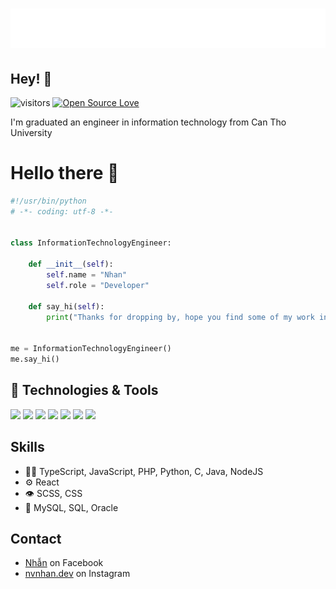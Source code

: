 <h1 align="center">
  <img src="./name.svg" alt="Nguyễn Văn Nhẫn" />
</h1>

## Hey! 👋
![visitors](https://visitor-badge.laobi.icu/badge?page_id=zhenye-na.zhenye-na)
[![Open Source Love](https://badges.frapsoft.com/os/v1/open-source.svg?v=102)](https://github.com/ellerbrock/open-source-badge/)

I'm graduated an engineer in information technology from Can Tho University 

# Hello there 👋


```python
#!/usr/bin/python
# -*- coding: utf-8 -*-


class InformationTechnologyEngineer:

    def __init__(self):
        self.name = "Nhan"
        self.role = "Developer"

    def say_hi(self):
        print("Thanks for dropping by, hope you find some of my work interesting.")


me = InformationTechnologyEngineer()
me.say_hi()
```

## 🔧 Technologies & Tools

![](https://img.shields.io/badge/OS-Linux-informationalOS-Linux-informational?style=flat&logo=linux&logoColor=white&color=6aa6f8)
![](https://img.shields.io/badge/Editor-VS_Code-informational?style=flat&logo=visual-studio-code&logoColor=white&color=6aa6f8)
![](https://img.shields.io/badge/Code-Python-informational?style=flat&logo=python&logoColor=white&color=6aa6f8)
![](https://img.shields.io/badge/Code-JavaScript-informational?style=flat&logo=javascript&logoColor=white&color=6aa6f8)
![](https://img.shields.io/badge/Code-React-informational?style=flat&logo=react&logoColor=white&color=6aa6f8)
![](https://img.shields.io/badge/Shell-Bash-informational?style=flat&logo=gnu-bash&logoColor=white&color=6aa6f8)
![](https://img.shields.io/badge/Tools-Docker-informational?style=flat&logo=docker&logoColor=white&color=6aa6f8)

## Skills
- 👨‍💻 TypeScript, JavaScript, PHP, Python, C, Java, NodeJS
- ⚙️ React
- 👁️ SCSS, CSS
- 💽 MySQL, SQL, Oracle

## Contact
- [Nhẫn](https://www.facebook.com/nvnhan.dev) on Facebook
- [nvnhan.dev](https://www.instagram.com/nvnhan.dev/) on Instagram
